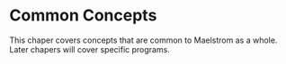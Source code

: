 # Common Concepts

This chaper covers concepts that are common to Maelstrom as a whole. Later chapers will cover specific programs.
